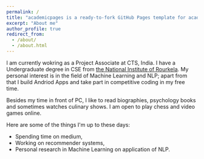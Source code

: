 ```yaml
---
permalink: /
title: "academicpages is a ready-to-fork GitHub Pages template for academic personal websites"
excerpt: "About me"
author_profile: true
redirect_from: 
  - /about/
  - /about.html
---
```


I am currently wokring as a Project Associate at CTS, India. I have a Undergraduate degree in CSE from [the National Institute of Rourkela](https://http://nitrkl.ac.in/). My personal interest is in the field of Machine Learning and NLP; apart from that I build Andriod Apps and take part in competitive coding in my free time. 

Besides my time in front of PC, I like to read biographies, psychology books and sometimes watches culinary shows. I am open to play chess and video games online.

Here are some of the things I'm up to these days:
* Spending time on medium,
* Working on recommender systems,
* Personal research in Machine Learning on application of NLP.
